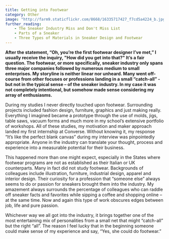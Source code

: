 ```yaml
---
title: Getting into Footwear
category: Other
image: "http://farm9.staticflickr.com/8668/16335717427_f7cd5a4224_b.jpg"
further_reading:
    - The Sneaker Industry Miss and Don't Miss List
    - Parts of a Sneaker
    - Three Types of Materials in Sneaker Design and Footwear
---
```


**After the statement, “Oh, you’re the first footwear designer I’ve met,” I usually receive the inquiry, "How did you get into that?" It’s a fair question. The footwear, or more specifically, sneaker industry only spans three major companies followed by numerous medium to small enterprises. My storyline is neither linear nor unheard. Many went off-course from other focuses or professions landing in a small “catch-all” - but not in the typical sense – of the sneaker industry. In my case it was not completely intentional, but somehow made sense considering my array of enthusiasms.**

During my studies I never directly touched upon footwear. Surrounding projects included fashion design, furniture, graphics and just making really. Everything I imagined became a prototype through the use of molds, jigs, table saws, vacuum forms and much more in my school’s extensive portfolio of workshops. All of these studies, my motivation and maker approach landed my first internship at Converse. Without knowing it, my response “It’s like the perfect blank canvas” during my interview was pinpointedly appropriate. Anyone in the industry can translate your thought, process and experience into a measurable potential for their business.

This happened more than one might expect, especially in the States where footwear programs are not as established as their Italian or UK counterparts. Many in fact did not study footwear. Backgrounds of colleagues include illustration, furniture, industrial design, apparel and interior design. Their curiosity for a profession that “someone else” always seems to do or passion for sneakers brought them into the industry. My amazement always surrounds the percentage of colleagues who can raddle off sneaker facts and favorites while sipping a coffee and shopping online – at the same time. Now and again this type of work obscures edges between job, life and pure passion.

Whichever way we all got into the industry, it brings together one of the most entertaining mix of personalities from a small net that might “catch-all” but the right “all”. The reason I feel lucky that in the beginning someone could make sense of my experience and say, “Yes, she could do footwear.”
